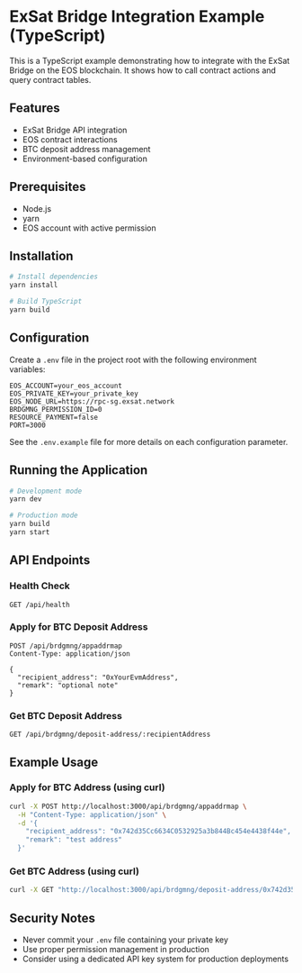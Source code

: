 # ExSat Bridge Integration Example (TypeScript)

This is a TypeScript example demonstrating how to integrate with the ExSat Bridge on the EOS blockchain. It shows how to call contract actions and query contract tables.

## Features

- ExSat Bridge API integration
- EOS contract interactions
- BTC deposit address management
- Environment-based configuration

## Prerequisites

- Node.js
- yarn
- EOS account with active permission

## Installation

```bash
# Install dependencies
yarn install

# Build TypeScript
yarn build
```

## Configuration

Create a `.env` file in the project root with the following environment variables:

```
EOS_ACCOUNT=your_eos_account
EOS_PRIVATE_KEY=your_private_key
EOS_NODE_URL=https://rpc-sg.exsat.network
BRDGMNG_PERMISSION_ID=0
RESOURCE_PAYMENT=false
PORT=3000
```

See the `.env.example` file for more details on each configuration parameter.

## Running the Application

```bash
# Development mode
yarn dev

# Production mode
yarn build
yarn start
```

## API Endpoints

### Health Check
```
GET /api/health
```

### Apply for BTC Deposit Address
```
POST /api/brdgmng/appaddrmap
Content-Type: application/json

{
  "recipient_address": "0xYourEvmAddress",
  "remark": "optional note"
}
```

### Get BTC Deposit Address
```
GET /api/brdgmng/deposit-address/:recipientAddress
```

## Example Usage

### Apply for BTC Address (using curl)

```bash
curl -X POST http://localhost:3000/api/brdgmng/appaddrmap \
  -H "Content-Type: application/json" \
  -d '{
    "recipient_address": "0x742d35Cc6634C0532925a3b844Bc454e4438f44e",
    "remark": "test address"
  }'
```

### Get BTC Address (using curl)

```bash
curl -X GET "http://localhost:3000/api/brdgmng/deposit-address/0x742d35Cc6634C0532925a3b844Bc454e4438f44e"
```

## Security Notes

- Never commit your `.env` file containing your private key
- Use proper permission management in production
- Consider using a dedicated API key system for production deployments
